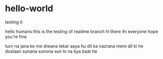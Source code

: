 # hello-world
testing it

hello humans
this is the testing of readme branch
hi there
ihi everyone hope you're fine

tunr na jana ke me diwana lekar aaya hu dil ka nazrana mere dil ki he dostaan sunana sunona sun lo na 
kya baat he
